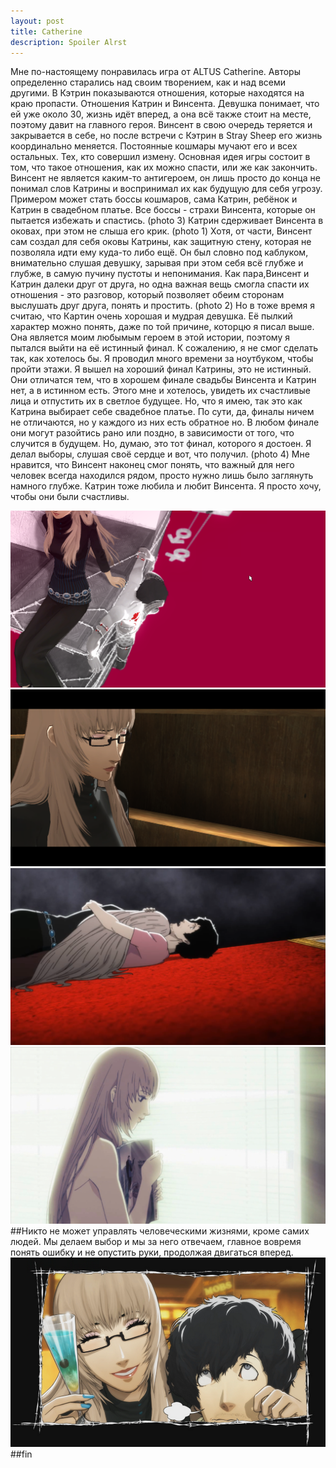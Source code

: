 ```yaml
---
layout: post
title: Catherine
description: Spoiler Alrst
---
```


Мне по-настоящему понравилась игра от ALTUS Catherine. Авторы определенно старались над своим творением, как и над всеми другими. 
В Кэтрин показываются отношения, которые находятся на краю пропасти. Отношения Катрин и Винсента. Девушка понимает, что ей уже около 30, жизнь идёт вперед, а она всё также стоит на месте, поэтому давит на главного героя. Винсент в свою очередь теряется и закрывается в себе, но после встречи с Кэтрин в Stray Sheep его жизнь координально меняется. 
Постоянные кошмары мучают его и всех остальных. Тех, кто совершил измену.
Основная идея игры состоит в том, что такое отношения, как их можно спасти, или же как закончить. Винсент не является каким-то антигероем, он лишь просто до конца не понимал слов Катрины и воспринимал их как будущую для себя угрозу. Примером может стать боссы кошмаров, сама Катрин, ребёнок и Катрин в свадебном платье. Все боссы - страхи Винсента, которые он пытается избежать и спастись. (photo 3) 
Катрин сдерживает Винсента в оковах, при этом не слыша его крик. (photo 1) Хотя, от части, Винсент сам создал для себя оковы Катрины, как защитную стену, которая не позволяла идти ему куда-то либо ещё. Он был словно под каблуком, внимательно слушая девушку, зарывая при этом себя всё глубже и глубже, в самую пучину пустоты и непонимания. Как пара,Винсент и Катрин далеки друг от друга, но одна важная вещь смогла спасти их отношения - это разговор, который позволяет обеим сторонам выслушать друг друга, понять и простить. (photo 2)
Но в тоже время я считаю, что Картин очень хорошая и мудрая девушка. Её пылкий характер можно понять, даже по той причине, которцю я писал выше. Она является моим любымым героем в этой истории, поэтому я пытался выйти на её истинный финал. 
К сожалению, я не смог сделать так, как хотелось бы. Я проводил много времени за ноутбуком, чтобы пройти этажи. Я вышел на хороший финал Катрины, это не истинный. Они отличатся тем, что в хорошем финале свадьбы Винсента и Катрин нет, а в истинном есть. Этого мне и хотелось, увидеть их счастливые лица и отпустить их в светлое будущее. Но, что я имею, так это как Катрина выбирает себе свадебное платье. 
По сути, да, финалы ничем не отличаются, но у каждого из них есть обратное но. В любом финале они могут разойтись рано или поздно, в зависимости от того, что случится в будущем. 
Но, думаю, это тот финал, которого я достоен. Я делал выборы, слушая своё сердце и вот, что получил. (photo 4)
Мне нравится, что Винсент наконец смог понять, что важный для него человек всегда находился рядом, просто нужно лишь было заглянуть намного глубже. Катрин тоже любила и любит Винсента. Я просто хочу, чтобы они были счастливы.
<div><img src="/blog/images/cat_title.png"></div>
<div><img src="/blog/images/stray_sheep.png"></div>
<div><img src="/blog/images/withyou.png"></div>
<div><img src="/blog/images/good_final.png"></div>
##Никто не может управлять человеческими жизнями, кроме самих людей. Мы делаем выбор и мы за него отвечаем, главное вовремя понять ошибку и не опустить руки, продолжая двигаться вперед. 
<div><img src="/blog/images/catherine.png"></div>
##fin



